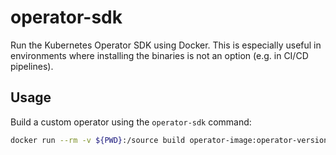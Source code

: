 # operator-sdk
Run the Kubernetes Operator SDK using Docker. This is especially useful in environments where installing the binaries
is not an option (e.g. in CI/CD pipelines).

## Usage
Build a custom operator using the `operator-sdk` command:

```bash
docker run --rm -v ${PWD}:/source build operator-image:operator-version
```
